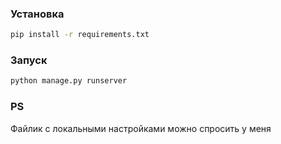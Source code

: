 ### Установка

```bash
pip install -r requirements.txt
```

### Запуск

```bash
python manage.py runserver
```

### PS

Файлик с локальными настройками можно спросить у меня
